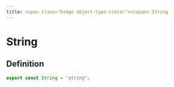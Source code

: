 ```yaml
---
title: <span class="badge object-type-scalar"></span> String
---
```

# <span class="badge object-type-scalar"></span> String

## Definition

```typescript
export const String = "string";

```
